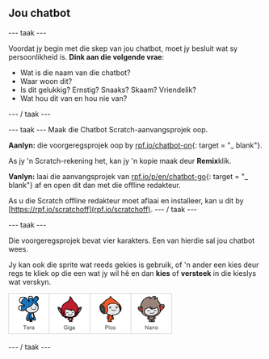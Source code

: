 ## Jou chatbot

\--- taak \---

Voordat jy begin met die skep van jou chatbot, moet jy besluit wat sy persoonlikheid is. **Dink aan die volgende vrae**:

+ Wat is die naam van die chatbot?
+ Waar woon dit?
+ Is dit gelukkig? Ernstig? Snaaks? Skaam? Vriendelik?
+ Wat hou dit van en hou nie van?

\--- / taak \---

\--- taak \--- Maak die Chatbot Scratch-aanvangsprojek oop.

**Aanlyn:** die voorgeregsprojek oop by [rpf.io/chatbot-on](http://rpf.io/chatbot-on){: target = "_ blank"}.

As jy 'n Scratch-rekening het, kan jy 'n kopie maak deur **Remix**klik.

**Vanlyn:** laai die aanvangsprojek van [rpf.io/p/en/chatbot-go](http://rpf.io/p/en/chatbot-go){: target = "_ blank"} af en open dit dan met die offline redakteur.

As u die Scratch offline redakteur moet aflaai en installeer, kan u dit by [https://rpf.io/scratchoff](rpf.io/scratchoff). \--- / taak \---

\--- taak \---

Die voorgeregsprojek bevat vier karakters. Een van hierdie sal jou chatbot wees.

Jy kan ook die sprite wat reeds gekies is gebruik, of 'n ander een kies deur regs te kliek op die een wat jy wil hê en dan **kies** of **versteek** in die kieslys wat verskyn.

![Kies 'n karakter](images/chatbot-characters.png)

\--- / taak \---